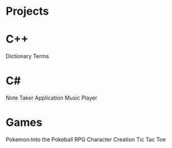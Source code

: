 # Projects
# C++
Dictionary Terms
# C#
Note Taker Application
Music Player
# Games
Pokemon:Into the Pokeball
RPG Character Creation
Tic Tac Toe
